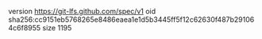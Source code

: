 version https://git-lfs.github.com/spec/v1
oid sha256:cc9151eb5768265e8486eaea1e1d5b3445ff5f12c62630f487b291064c6f8955
size 1195
